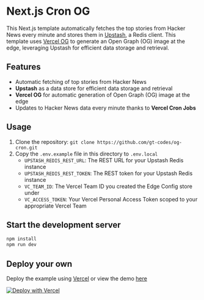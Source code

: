 # Next.js Cron OG

This Next.js template automatically fetches the top stories from Hacker News every minute and stores them in [Upstash](https://vercel.com/integrations/upstash), a Redis client. This template uses [Vercel OG](https://vercel.com/docs/concepts/functions/edge-functions/og-image-generation) to generate an Open Graph (OG) image at the edge, leveraging Upstash for efficient data storage and retrieval.

## Features

-   Automatic fetching of top stories from Hacker News
-   **Upstash** as a data store for efficient data storage and retrieval
-   **Vercel OG** for automatic generation of Open Graph (OG) image at the edge
-   Updates to Hacker News data every minute thanks to **Vercel Cron Jobs**

## Usage

1. Clone the repository: `git clone https://github.com/gt-codes/og-cron.git`
2. Copy the `.env.example` file in this directory to `.env.local`
    - `UPSTASH_REDIS_REST_URL`: The REST URL for your Upstash Redis instance
    - `UPSTASH_REDIS_REST_TOKEN`: The REST token for your Upstash Redis instance
    - `VC_TEAM_ID`: The Vercel Team ID you created the Edge Config store under
    - `VC_ACCESS_TOKEN`: Your Vercel Personal Access Token scoped to your appropriate Vercel Team

## Start the development server

```bash
npm install
npm run dev
```

## Deploy your own

Deploy the example using [Vercel](https://vercel.com?utm_source=github&utm_medium=readme&utm_campaign=next-example) or view the demo [here](https://cron.vercel.zone/)

[![Deploy with Vercel](https://vercel.com/button)](https://vercel.com/new/git/external?repository-url=https://github.com/gt-codes/og-cron&project-name=og-cron&repository-name=og-cron&env=VC_TEAM_ID,VC_ACCESS_TOKEN&integration-ids=oac_V3R1GIpkoJorr6fqyiwdhl17&envDescription=API%20Keys%20from%20your%20Vercel%20account%20needed%20to%20run%20this%20application.)
